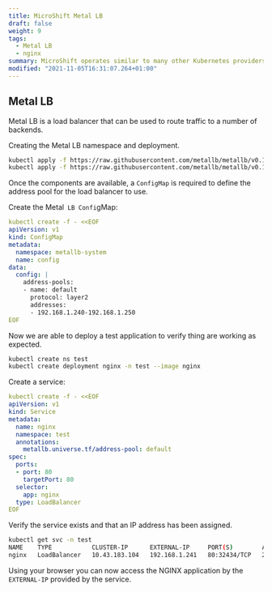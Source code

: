 ```yaml
---
title: MicroShift Metal LB
draft: false
weight: 9
tags:
  - Metal LB
  - nginx
summary: MicroShift operates similar to many other Kubernetes providers. This means that you can use the same tools to deploy and manage your applications.
modified: "2021-11-05T16:31:07.264+01:00"
---
```

## Metal LB

Metal LB is a load balancer that can be used to route traffic to a number of backends.

Creating the Metal LB namespace and deployment.

```sh
kubectl apply -f https://raw.githubusercontent.com/metallb/metallb/v0.11.0/manifests/namespace.yaml
kubectl apply -f https://raw.githubusercontent.com/metallb/metallb/v0.11.0/manifests/metallb.yaml
```

Once the components are available, a `ConfigMap` is required to define the address pool for the load balancer to use.

Create the Metal` LB Confi`gMap:

```yaml
kubectl create -f - <<EOF
apiVersion: v1
kind: ConfigMap
metadata:
  namespace: metallb-system
  name: config
data:
  config: |
    address-pools:
    - name: default
      protocol: layer2
      addresses:
      - 192.168.1.240-192.168.1.250
EOF
```

Now we are able to deploy a test application to verify thing are working as expected.

```sh
kubectl create ns test
kubectl create deployment nginx -n test --image nginx
```

Create a service:

```yaml
kubectl create -f - <<EOF
apiVersion: v1
kind: Service
metadata:
  name: nginx
  namespace: test
  annotations:
    metallb.universe.tf/address-pool: default
spec:
  ports:
  - port: 80
    targetPort: 80
  selector:
    app: nginx
  type: LoadBalancer
EOF
```

Verify the service exists and that an IP address has been assigned.

```sh
kubectl get svc -n test
NAME    TYPE           CLUSTER-IP      EXTERNAL-IP     PORT(S)        AGE
nginx   LoadBalancer   10.43.183.104   192.168.1.241   80:32434/TCP   29m
```

Using your browser you can now access the NGINX application by the `EXTERNAL-IP` provided by the service.
